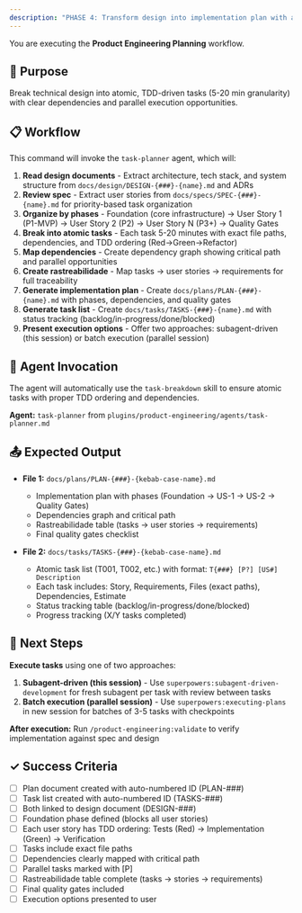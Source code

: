 ```yaml
---
description: "PHASE 4: Transform design into implementation plan with atomic tasks"
---
```


You are executing the **Product Engineering Planning** workflow.

## 🎯 Purpose

Break technical design into atomic, TDD-driven tasks (5-20 min granularity) with clear dependencies and parallel execution opportunities.

## 📋 Workflow

This command will invoke the `task-planner` agent, which will:

1. **Read design documents** - Extract architecture, tech stack, and system structure from `docs/design/DESIGN-{###}-{name}.md` and ADRs
2. **Review spec** - Extract user stories from `docs/specs/SPEC-{###}-{name}.md` for priority-based task organization
3. **Organize by phases** - Foundation (core infrastructure) → User Story 1 (P1-MVP) → User Story 2 (P2) → User Story N (P3+) → Quality Gates
4. **Break into atomic tasks** - Each task 5-20 minutes with exact file paths, dependencies, and TDD ordering (Red→Green→Refactor)
5. **Map dependencies** - Create dependency graph showing critical path and parallel opportunities
6. **Create rastreabilidade** - Map tasks → user stories → requirements for full traceability
7. **Generate implementation plan** - Create `docs/plans/PLAN-{###}-{name}.md` with phases, dependencies, and quality gates
8. **Generate task list** - Create `docs/tasks/TASKS-{###}-{name}.md` with status tracking (backlog/in-progress/done/blocked)
9. **Present execution options** - Offer two approaches: subagent-driven (this session) or batch execution (parallel session)

## 🤖 Agent Invocation

The agent will automatically use the `task-breakdown` skill to ensure atomic tasks with proper TDD ordering and dependencies.

**Agent:** `task-planner` from `plugins/product-engineering/agents/task-planner.md`

## 📤 Expected Output

- **File 1:** `docs/plans/PLAN-{###}-{kebab-case-name}.md`
  - Implementation plan with phases (Foundation → US-1 → US-2 → Quality Gates)
  - Dependencies graph and critical path
  - Rastreabilidade table (tasks → user stories → requirements)
  - Final quality gates checklist

- **File 2:** `docs/tasks/TASKS-{###}-{kebab-case-name}.md`
  - Atomic task list (T001, T002, etc.) with format: `T{###} [P?] [US#] Description`
  - Each task includes: Story, Requirements, Files (exact paths), Dependencies, Estimate
  - Status tracking table (backlog/in-progress/done/blocked)
  - Progress tracking (X/Y tasks completed)

## 🔗 Next Steps

**Execute tasks** using one of two approaches:

1. **Subagent-driven (this session)** - Use `superpowers:subagent-driven-development` for fresh subagent per task with review between tasks
2. **Batch execution (parallel session)** - Use `superpowers:executing-plans` in new session for batches of 3-5 tasks with checkpoints

**After execution:** Run `/product-engineering:validate` to verify implementation against spec and design

## ✓ Success Criteria

- [ ] Plan document created with auto-numbered ID (PLAN-###)
- [ ] Task list created with auto-numbered ID (TASKS-###)
- [ ] Both linked to design document (DESIGN-###)
- [ ] Foundation phase defined (blocks all user stories)
- [ ] Each user story has TDD ordering: Tests (Red) → Implementation (Green) → Verification
- [ ] Tasks include exact file paths
- [ ] Dependencies clearly mapped with critical path
- [ ] Parallel tasks marked with [P]
- [ ] Rastreabilidade table complete (tasks → stories → requirements)
- [ ] Final quality gates included
- [ ] Execution options presented to user
